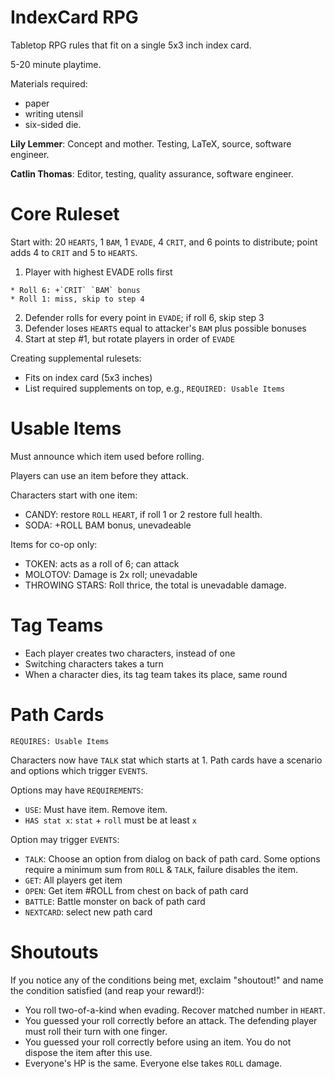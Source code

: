 # IndexCard RPG

Tabletop RPG rules that fit on a single 5x3 inch index card.

5-20 minute playtime.

Materials required:

  * paper
  * writing utensil
  * six-sided die.

**Lily Lemmer**: Concept and mother. Testing, LaTeX, source,
software engineer.

**Catlin Thomas**: Editor, testing, quality assurance,
software engineer.

# Core Ruleset

Start with: 20 `HEARTS`, 1 `BAM`, 1 `EVADE`, 4 `CRIT`, and 6 points
to distribute; point adds 4 to `CRIT` and 5 to `HEARTS`.

  1. Player with highest EVADE rolls first

    * Roll 6: +`CRIT` `BAM` bonus
    * Roll 1: miss, skip to step 4

  2. Defender rolls for every point in `EVADE`; if
     roll 6, skip step 3
  3. Defender loses `HEARTS` equal to attacker's
     `BAM` plus possible bonuses
  4. Start at step #1, but rotate players
     in order of `EVADE`

Creating supplemental rulesets:

  * Fits on index card (5x3 inches)
  * List required supplements on top, e.g.,
    `REQUIRED: Usable Items`

# Usable Items

Must announce which item used before rolling.

Players can use an item before they attack.

Characters start with one item:

  * CANDY: restore `ROLL` `HEART`, if roll
    1 or 2 restore full health.
  * SODA: +ROLL BAM bonus, unevadeable

Items for co-op only:

  * TOKEN: acts as a roll of 6; can attack
  * MOLOTOV: Damage is 2x roll; unevadable
  * THROWING STARS: Roll thrice, the total
    is unevadable damage.

# Tag Teams

  * Each player creates two characters, instead of one
  * Switching characters takes a turn
  * When a character dies, its tag team takes its place,
    same round

# Path Cards

`REQUIRES: Usable Items`


Characters now have `TALK` stat which starts at 1. Path cards
have a scenario and options which trigger `EVENTS`.

Options may have `REQUIREMENTS`:

  * `USE`: Must have item. Remove item.
  * `HAS stat x`: `stat` + `roll` must be at least `x`

Option may trigger `EVENTS`:

  * `TALK`: Choose an option from dialog on back of path card. Some
    options require a minimum sum from `ROLL` & `TALK`, failure
    disables the item.
  * `GET`: All players get item
  * `OPEN`: Get item #ROLL from chest on back of path card
  * `BATTLE`: Battle monster on back of path card
  * `NEXTCARD`: select new path card

# Shoutouts

If you notice any of the conditions being met, exclaim
"shoutout!" and name the condition satisfied (and reap
your reward!):

  * You roll two-of-a-kind when evading. Recover matched
    number in `HEART`.
  * You guessed your roll correctly before an attack. The
    defending player must roll their turn with one finger.
  * You guessed your roll correctly before using an item. You
    do not dispose the item after this use.
  * Everyone's HP is the same. Everyone else takes `ROLL` damage.
